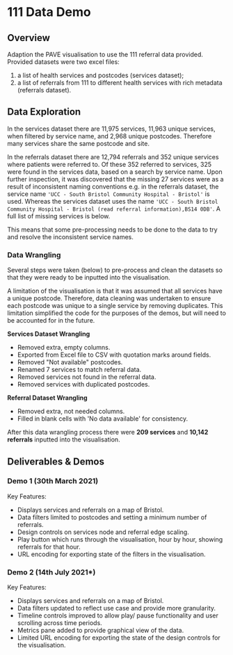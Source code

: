 # 111 Data Demo

## Overview
Adaption the PAVE visualisation to use the 111 referral data provided. Provided datasets were two excel files:
1. a list of health services and postcodes (services dataset);
1. a list of referrals from 111 to different health services with rich metadata (referrals dataset).     

## Data Exploration
In the services dataset there are 11,975 services, 11,963 unique services, when filtered by service name, and 2,968 unique postcodes. Therefore many services share the same postcode and site.

In the referrals dataset there are 12,794 referrals and 352 unique services where patients were referred to. Of these 352 referred to services, 325 were found in the services data, based on a search by service name. Upon further inspection, it was discovered that the missing 27 services were as a result of inconsistent naming conventions e.g. in the referrals dataset, the service name `'UCC - South Bristol Community Hospital - Bristol'` is used. Whereas the services dataset uses the name `'UCC - South Bristol Community Hospital - Bristol (read referral information),BS14 0DB'`. A full list of missing services is below.

This means that some pre-processing needs to be done to the data to try and resolve the inconsistent service names.

### Data Wrangling

Several steps were taken (below) to pre-process and clean the datasets so that they were ready to be inputted into the visualisation.

A limitation of the visualisation is that it was assumed that all services have a unique postcode. Therefore, data cleaning was undertaken to ensure each postcode was unique to a single service by removing duplicates. This limitation simplified the code for the purposes of the demos, but will need to be accounted for in the future.

**Services Dataset Wrangling**
- Removed extra, empty columns.
- Exported from Excel file to CSV with quotation marks around fields.
- Removed "Not available" postcodes.
- Renamed 7 services to match referral data.
- Removed services not found in the referral data.
- Removed services with duplicated postcodes.

**Referral Dataset Wrangling**
- Removed extra, not needed columns.
- Filled in blank cells with 'No data available' for consistency.

After this data wrangling process there were **209 services** and **10,142 referrals** inputted into the visualisation.

## Deliverables & Demos

### Demo 1 (30th March 2021)
Key Features:
- Displays services and referrals on a map of Bristol.
- Data filters limited to postcodes and setting a minimum number of referrals.
- Design controls on services node and referral edge scaling.
- Play button which runs through the visualisation, hour by hour, showing referrals for that hour.
- URL encoding for exporting state of the filters in the visualisation.

### Demo 2 (14th July 2021*)
Key Features:
- Displays services and referrals on a map of Bristol.
- Data filters updated to reflect use case and provide more granularity.
- Timeline controls improved to allow play/ pause functionality and user scrolling across time periods.
- Metrics pane added to provide graphical view of the data.
- Limited URL encoding for exporting the state of the design controls for the visualisation.
